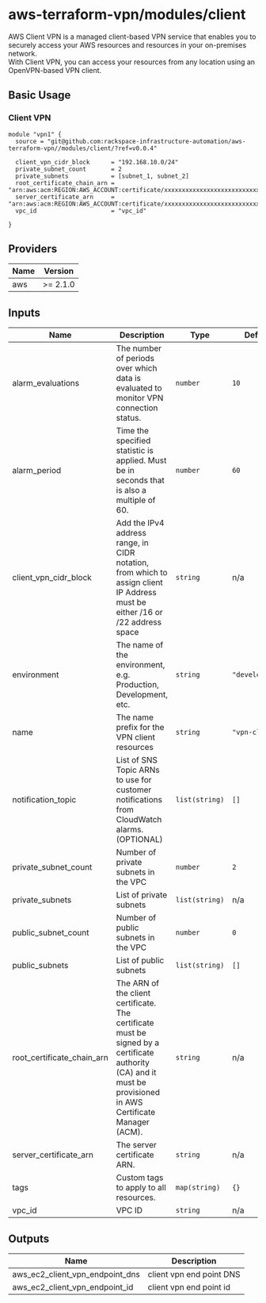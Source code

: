 # aws-terraform-vpn/modules/client  
AWS Client VPN is a managed client-based VPN service that enables you to securely access your AWS resources and resources in your on-premises network.  
With Client VPN, you can access your resources from any location using an OpenVPN-based VPN client.

## Basic Usage

### Client VPN
```HCL
module "vpn1" {
  source = "git@github.com:rackspace-infrastructure-automation/aws-terraform-vpn//modules/client/?ref=v0.0.4"

  client_vpn_cidr_block      = "192.168.10.0/24"
  private_subnet_count       = 2
  private_subnets            = [subnet_1, subnet_2]
  root_certificate_chain_arn = "arn:aws:acm:REGION:AWS_ACCOUNT:certificate/xxxxxxxxxxxxxxxxxxxxxxxxxxxxxx"
  server_certificate_arn     = "arn:aws:acm:REGION:AWS_ACCOUNT:certificate/xxxxxxxxxxxxxxxxxxxxxxxxxxxxxx"
  vpc_id                     = "vpc_id"

}
```

## Providers

| Name | Version |
|------|---------|
| aws | >= 2.1.0 |

## Inputs

| Name | Description | Type | Default | Required |
|------|-------------|------|---------|:-----:|
| alarm\_evaluations | The number of periods over which data is evaluated to monitor VPN connection status. | `number` | `10` | no |
| alarm\_period | Time the specified statistic is applied. Must be in seconds that is also a multiple of 60. | `number` | `60` | no |
| client\_vpn\_cidr\_block | Add the IPv4 address range, in CIDR notation, from which to assign client IP Address must be either /16 or /22 address space | `string` | n/a | yes |
| environment | The name of the environment, e.g. Production, Development, etc. | `string` | `"development"` | no |
| name | The name prefix for the VPN client resources | `string` | `"vpn-client"` | no |
| notification\_topic | List of SNS Topic ARNs to use for customer notifications from CloudWatch alarms. (OPTIONAL) | `list(string)` | `[]` | no |
| private\_subnet\_count | Number of private subnets in the VPC | `number` | `2` | no |
| private\_subnets | List of private subnets | `list(string)` | n/a | yes |
| public\_subnet\_count | Number of public subnets in the VPC | `number` | `0` | no |
| public\_subnets | List of public subnets | `list(string)` | `[]` | no |
| root\_certificate\_chain\_arn | The ARN of the client certificate. The certificate must be signed by a certificate authority (CA) and it must be provisioned in AWS Certificate Manager (ACM). | `string` | n/a | yes |
| server\_certificate\_arn | The server certificate ARN. | `string` | n/a | yes |
| tags | Custom tags to apply to all resources. | `map(string)` | `{}` | no |
| vpc\_id | VPC ID | `string` | n/a | yes |

## Outputs

| Name | Description |
|------|-------------|
| aws\_ec2\_client\_vpn\_endpoint\_dns | client vpn end point DNS |
| aws\_ec2\_client\_vpn\_endpoint\_id | client vpn end point id |

